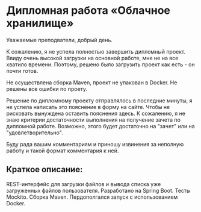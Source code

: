 # Дипломная работа «Облачное хранилище»

Уважаемые преподватели, добрый день.

К сожалению, я не успела полностью завершить дипломный проект. Ввиду очень высокой загрузки на основной работе, мне не на все хватило времени. Поэтому, решено было загрузить проект как есть - он почти готов.

Не осуществлена сборка Maven, проект не упакован в Docker. Не решены все ошибки по проету.

Решение по дипломному проекту отправлялось в последние минуты, я не успела написать это пояснение в форму на сайте. Чтобы не рисковать вынуждена оставить пояснения здесь.
К сожалению, я не знаю критерии достаточности выполнения на получение зачета по дипломной работе. Возможно, этого будет достаточно на "зачет" или на "удовлетворительно".

Буду рада вашим комментариям и приношу извинения за неполную работу и такой формат комментария к ней.

## Краткое описание:

REST-интерфейс для загрузки файлов и вывода списка уже загруженных файлов пользователя. Разработано на Spring Boot. Тесты Mockito. Сборка Maven. Пердополгался запуск с использованием Docker.
